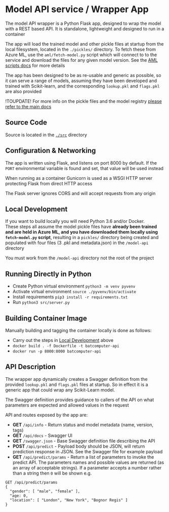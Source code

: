 # Model API service / Wrapper App

The model API wrapper is a Python Flask app, designed to wrap the model with a REST based API. It is standalone, lightweight and designed to run in a container

The app will load the trained model and other pickle files at startup from the local filesystem, located in the `./pickles/` directory. To fetch these from Azure ML, use the `aml/fetch-model.py` script which will connect to to the service and download the files for any given model version. See the [AML scripts docs](#) for more details

The app has been designed to be as re-usable and generic as possible, so it can serve a range of models, assuming they have been developed and trained with Scikit-learn, and the corresponding `lookup.pkl` and `flags.pkl` are also provided

!TOUPDATE! For more info on the pickle files and the model registry [please refer to the main docs](../#model-registry)

## Source Code
Source is located in the [`./src`](./src) directory

## Configuration & Networking
The app is written using Flask, and listens on port 8000 by default. If the `PORT` environmental variable is found and set, that value will be used instead

When running as a container Gunicorn is used as a WSGI HTTP server protecting Flask from direct HTTP access

The Flask server ignores CORS and will accept requests from any origin

## Local Development
If you want to build locally you will need Python 3.6 and/or Docker.  
These steps all assume the model pickle files have **already been trained and are held in Azure ML, and you have downloaded them locally using `fetch-model.py` script**, resulting in a `pickles/` directory being created and populated with four files (3 .pkl and metadata.json) in the `/model-api` directory

You must work from the `/model-api` directory not the root of the project

## Running Directly in Python
- Create Python virtual environment `python3 -m venv pyvenv`
- Activate virtual environment `source ./pyvenv/bin/activate`
- Install requirements `pip3 install -r requirements.txt`
- Run `python3 src/server.py`

## Building Container Image
Manually building and tagging the container locally is done as follows:

- Carry out the steps in [Local Development](#local-development) above
- `docker build . -f Dockerfile -t batcomputer-api`
- `docker run -p 8000:8000 batcomputer-api`

## API Description
The wrapper app dynamically creates a Swagger definition from the provided `lookup.pkl` and `flags.pkl` files at startup. So in effect it is a generic app that could wrap any Scikit-Learn model. 

The Swagger definition provides guidance to callers of the API on what parameters are expected and allowed values in the request 

API and routes exposed by the app are:
- **GET** `/api/info` - Return status and model metadata (name, version, tags)
- **GET** `/api/docs` - Swagger UI
- **GET** `/swagger.json` - Base Swagger definition file describing the API
- **POST** `/api/predict` - Payload body should be JSON, will return prediction response in JSON. See the Swagger file for example payload
- **GET** `/api/predict/params` - Return a list of parameters to invoke the predict API. The parameters names and possible values are returned (as an array of acceptable strings). If a parameter accepts a number rather than a string then `0` will be shown
e.g.
```
GET /api/predict/params
{
  "gender": [ "male", "female" ],
  "age: 0,
  "location": [ "London", "New York", "Bognor Regis" ]
}
```
